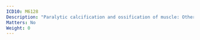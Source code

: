 ```yaml
---
ICD10: M6128
Description: "Paralytic calcification and ossification of muscle: Other"
Matters: No
Weight: 0
---
```


